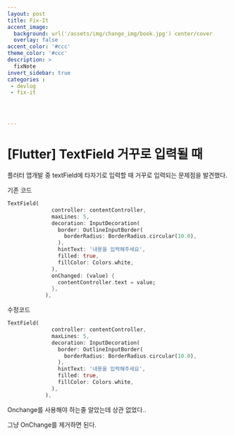 ```yaml
---
layout: post
title: Fix-It
accent_image: 
  background: url('/assets/img/change_img/book.jpg') center/cover
  overlay: false
accent_color: '#ccc'
theme_color: '#ccc'
description: >
  fixNote
invert_sidebar: true
categories :
 - devlog
 - fix-it




---
```


# [Flutter] TextField 거꾸로 입력될 때

플러터 앱개발 중 textField에 타자기로 입력할 때 거꾸로 입력되는 문제점을 발견했다.

기존 코드

```dart
TextField(
              controller: contentController,
              maxLines: 5,
              decoration: InputDecoration(
                border: OutlineInputBorder(
                  borderRadius: BorderRadius.circular(10.0),
                ),
                hintText: '내용을 입력해주세요',
                filled: true,
                fillColor: Colors.white,
              ),
              onChanged: (value) {
                contentController.text = value;
              },
            ),
```



수정코드

```dart
TextField(
              controller: contentController,
              maxLines: 5,
              decoration: InputDecoration(
                border: OutlineInputBorder(
                  borderRadius: BorderRadius.circular(10.0),
                ),
                hintText: '내용을 입력해주세요',
                filled: true,
                fillColor: Colors.white,
              ),
            ),
```



Onchange를 사용해야 하는줄 알았는데 상관 없었다..

그냥 OnChange를 제거하면 된다.
